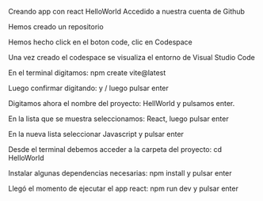 Creando app con react HelloWorld Accedido a nuestra cuenta de Github

Hemos creado un repositorio

Hemos hecho click en el boton code, clic en Codespace

Una vez creado el codespace se visualiza el entorno de Visual Studio Code

En el terminal digitamos: npm create vite@latest

Luego confirmar digitando: y / luego pulsar enter

Digitamos ahora el nombre del proyecto: HellWorld y pulsamos enter.

En la lista que se muestra seleccionamos: React, luego pulsar enter

En la nueva lista seleccionar Javascript y pulsar enter

Desde el terminal debemos acceder a la carpeta del proyecto: cd HelloWorld

Instalar algunas dependencias necesarias: npm install y pulsar enter

Llegó el momento de ejecutar el app react: npm run dev y pulsar enter
